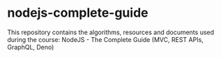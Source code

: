 # nodejs-complete-guide
This repository contains the algorithms, resources and documents used during the course: NodeJS - The Complete Guide (MVC, REST APIs, GraphQL, Deno)
